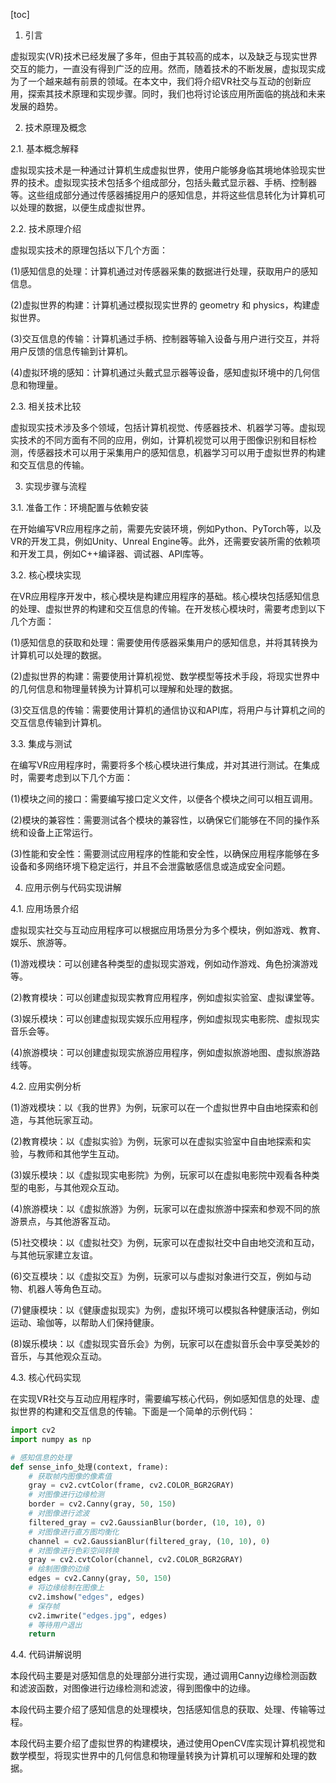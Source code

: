 
[toc]                    
                
                
1. 引言

虚拟现实(VR)技术已经发展了多年，但由于其较高的成本，以及缺乏与现实世界交互的能力，一直没有得到广泛的应用。然而，随着技术的不断发展，虚拟现实成为了一个越来越有前景的领域。在本文中，我们将介绍VR社交与互动的创新应用，探索其技术原理和实现步骤。同时，我们也将讨论该应用所面临的挑战和未来发展的趋势。

2. 技术原理及概念

2.1. 基本概念解释

虚拟现实技术是一种通过计算机生成虚拟世界，使用户能够身临其境地体验现实世界的技术。虚拟现实技术包括多个组成部分，包括头戴式显示器、手柄、控制器等。这些组成部分通过传感器捕捉用户的感知信息，并将这些信息转化为计算机可以处理的数据，以便生成虚拟世界。

2.2. 技术原理介绍

虚拟现实技术的原理包括以下几个方面：

(1)感知信息的处理：计算机通过对传感器采集的数据进行处理，获取用户的感知信息。

(2)虚拟世界的构建：计算机通过模拟现实世界的 geometry 和 physics，构建虚拟世界。

(3)交互信息的传输：计算机通过手柄、控制器等输入设备与用户进行交互，并将用户反馈的信息传输到计算机。

(4)虚拟环境的感知：计算机通过头戴式显示器等设备，感知虚拟环境中的几何信息和物理量。

2.3. 相关技术比较

虚拟现实技术涉及多个领域，包括计算机视觉、传感器技术、机器学习等。虚拟现实技术的不同方面有不同的应用，例如，计算机视觉可以用于图像识别和目标检测，传感器技术可以用于采集用户的感知信息，机器学习可以用于虚拟世界的构建和交互信息的传输。

3. 实现步骤与流程

3.1. 准备工作：环境配置与依赖安装

在开始编写VR应用程序之前，需要先安装环境，例如Python、PyTorch等，以及VR的开发工具，例如Unity、Unreal Engine等。此外，还需要安装所需的依赖项和开发工具，例如C++编译器、调试器、API库等。

3.2. 核心模块实现

在VR应用程序开发中，核心模块是构建应用程序的基础。核心模块包括感知信息的处理、虚拟世界的构建和交互信息的传输。在开发核心模块时，需要考虑到以下几个方面：

(1)感知信息的获取和处理：需要使用传感器采集用户的感知信息，并将其转换为计算机可以处理的数据。

(2)虚拟世界的构建：需要使用计算机视觉、数学模型等技术手段，将现实世界中的几何信息和物理量转换为计算机可以理解和处理的数据。

(3)交互信息的传输：需要使用计算机的通信协议和API库，将用户与计算机之间的交互信息传输到计算机。

3.3. 集成与测试

在编写VR应用程序时，需要将多个核心模块进行集成，并对其进行测试。在集成时，需要考虑到以下几个方面：

(1)模块之间的接口：需要编写接口定义文件，以便各个模块之间可以相互调用。

(2)模块的兼容性：需要测试各个模块的兼容性，以确保它们能够在不同的操作系统和设备上正常运行。

(3)性能和安全性：需要测试应用程序的性能和安全性，以确保应用程序能够在多设备和多网络环境下稳定运行，并且不会泄露敏感信息或造成安全问题。

4. 应用示例与代码实现讲解

4.1. 应用场景介绍

虚拟现实社交与互动应用程序可以根据应用场景分为多个模块，例如游戏、教育、娱乐、旅游等。

(1)游戏模块：可以创建各种类型的虚拟现实游戏，例如动作游戏、角色扮演游戏等。

(2)教育模块：可以创建虚拟现实教育应用程序，例如虚拟实验室、虚拟课堂等。

(3)娱乐模块：可以创建虚拟现实娱乐应用程序，例如虚拟现实电影院、虚拟现实音乐会等。

(4)旅游模块：可以创建虚拟现实旅游应用程序，例如虚拟旅游地图、虚拟旅游路线等。

4.2. 应用实例分析

(1)游戏模块：以《我的世界》为例，玩家可以在一个虚拟世界中自由地探索和创造，与其他玩家互动。

(2)教育模块：以《虚拟实验》为例，玩家可以在虚拟实验室中自由地探索和实验，与教师和其他学生互动。

(3)娱乐模块：以《虚拟现实电影院》为例，玩家可以在虚拟电影院中观看各种类型的电影，与其他观众互动。

(4)旅游模块：以《虚拟旅游》为例，玩家可以在虚拟旅游中探索和参观不同的旅游景点，与其他游客互动。

(5)社交模块：以《虚拟社交》为例，玩家可以在虚拟社交中自由地交流和互动，与其他玩家建立友谊。

(6)交互模块：以《虚拟交互》为例，玩家可以与虚拟对象进行交互，例如与动物、机器人等角色互动。

(7)健康模块：以《健康虚拟现实》为例，虚拟环境可以模拟各种健康活动，例如运动、瑜伽等，以帮助人们保持健康。

(8)娱乐模块：以《虚拟现实音乐会》为例，玩家可以在虚拟音乐会中享受美妙的音乐，与其他观众互动。

4.3. 核心代码实现

在实现VR社交与互动应用程序时，需要编写核心代码，例如感知信息的处理、虚拟世界的构建和交互信息的传输。下面是一个简单的示例代码：

```python
import cv2
import numpy as np

# 感知信息的处理
def sense_info_处理(context, frame):
    # 获取帧内图像的像素值
    gray = cv2.cvtColor(frame, cv2.COLOR_BGR2GRAY)
    # 对图像进行边缘检测
    border = cv2.Canny(gray, 50, 150)
    # 对图像进行滤波
    filtered_gray = cv2.GaussianBlur(border, (10, 10), 0)
    # 对图像进行直方图均衡化
    channel = cv2.GaussianBlur(filtered_gray, (10, 10), 0)
    # 对图像进行色彩空间转换
    gray = cv2.cvtColor(channel, cv2.COLOR_BGR2GRAY)
    # 绘制图像的边缘
    edges = cv2.Canny(gray, 50, 150)
    # 将边缘绘制在图像上
    cv2.imshow("edges", edges)
    # 保存帧
    cv2.imwrite("edges.jpg", edges)
    # 等待用户退出
    return
```

4.4. 代码讲解说明

本段代码主要是对感知信息的处理部分进行实现，通过调用Canny边缘检测函数和滤波函数，对图像进行边缘检测和滤波，得到图像中的边缘。

本段代码主要介绍了感知信息的处理模块，包括感知信息的获取、处理、传输等过程。

本段代码主要介绍了虚拟世界的构建模块，通过使用OpenCV库实现计算机视觉和数学模型，将现实世界中的几何信息和物理量转换为计算机可以理解和处理的数据。

